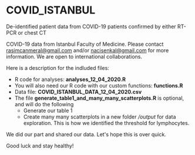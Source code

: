 # COVID_ISTANBUL
De-identified patient data from COVID-19 patients confirmed by either RT-PCR or chest CT

COVID-19 data from Istanbul Faculty of Medicine. 
Please contact rasimcanmeral@gmail.com and/or nacisenkal@gmail.com for more information.
We are open to international collaborations.

Here is a description for the indluded files:

* R code for analyses: **analyses_12_04_2020.R**
* You will also need our R code with our custom functions: **functions.R**
* Data file: **COVID_ISTANBUL_DATA_12_04_2020.csv**
* The file **generate_table1_and_many_many_scatterplots.R** is optional, and will do the following
  * Generate our table 1
  * Create many many scatterplots in a new folder */output* for data exploration. This is how we identified the threshold for lymphocytes.

We did our part and shared our data. Let's hope this is over quick.

Good luck and stay healthy!
